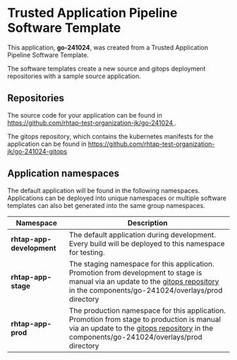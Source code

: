 # Trusted Application Pipeline Software Template

This application, **go-241024**, was created from a Trusted Application Pipeline Software Template.

The software templates create a new source and gitops deployment repositories with a sample source application. 

## Repositories

The source code for your application can be found in [https://github.com/rhtap-test-organization-jk/go-241024 ](https://github.com/rhtap-test-organization-jk/go-241024 ).
 
The gitops repository, which contains the kubernetes manifests for the application can be found in 
[https://github.com/rhtap-test-organization-jk/go-241024-gitops ](https://github.com/rhtap-test-organization-jk/go-241024-gitops ) 

## Application namespaces 

The default application will be found in the following namespaces. Applications can be deployed into unique namespaces or multiple software templates can also bet generated into the same group namespaces.  

|  Namespace   |  Description   |  
| -------- | -------- |   
| **rhtap-app-development** | The default application during development. Every build will be deployed to this namespace for testing. | 
| **rhtap-app-stage** | The staging namespace for this application. Promotion from development to stage is manual via an update to the [gitops repository](https://github.com/rhtap-test-organization-jk/go-241024-gitops ) in the components/go-241024/overlays/prod directory |  
| **rhtap-app-prod** | The production namespace for this application. Promotion from stage to production is manual via an update to the [gitops repository](https://github.com/rhtap-test-organization-jk/go-241024-gitops ) in the components/go-241024/overlays/prod directory | 